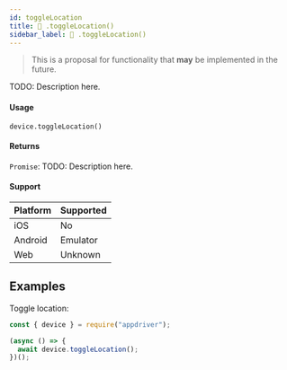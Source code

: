 ```yaml
---
id: toggleLocation
title: 🔬 .toggleLocation()
sidebar_label: 🔬 .toggleLocation()
---
```


> This is a proposal for functionality that **may** be implemented in the future.

TODO: Description here.

#### Usage

```text
device.toggleLocation()
```

#### Returns

`Promise`: TODO: Description here.

#### Support

| Platform | Supported |
| -------- | --------- |
| iOS      | No        |
| Android  | Emulator  |
| Web      | Unknown   |

## Examples

Toggle location:

```javascript
const { device } = require("appdriver");

(async () => {
  await device.toggleLocation();
})();
```